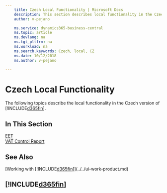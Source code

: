 ```yaml
---
    title: Czech Local Functionality | Microsoft Docs
    description: This section describes local functionality in the Czech Republic.
    author: v-pejano

    ms.service: dynamics365-business-central
    ms.topic: article
    ms.devlang: na
    ms.tgt_pltfrm: na
    ms.workload: na
    ms.search.keywords: Czech, local, CZ
    ms.date: 10/12/2018
    ms.author: v-pejano

---
```

# Czech Local Functionality
The following topics describe the local functionality in the Czech version of [!INCLUDE[d365fin](../../includes/d365fin_md.md)].  

## In This Section  
[EET](eet.md)  
[VAT Control Report](vat-control-report.md)



## See Also
[Working with [!INCLUDE[d365fin](../../includes/d365fin_md.md)]](../../ui-work-product.md)   

## [!INCLUDE[d365fin](../../includes/free_trial_md.md)]  
